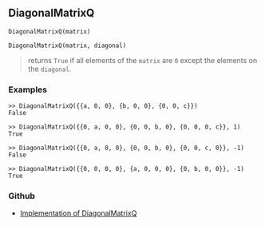 ## DiagonalMatrixQ

```
DiagonalMatrixQ(matrix)
```

```
DiagonalMatrixQ(matrix, diagonal)
```

> returns `True` if all elements of the `matrix` are `0` except the elements on the `diagonal`.

### Examples

```
>> DiagonalMatrixQ({{a, 0, 0}, {b, 0, 0}, {0, 0, c}}) 
False

>> DiagonalMatrixQ({{0, a, 0, 0}, {0, 0, b, 0}, {0, 0, 0, c}}, 1) 
True

>> DiagonalMatrixQ({{0, a, 0, 0}, {0, 0, b, 0}, {0, 0, c, 0}}, -1)
False

>> DiagonalMatrixQ({{0, 0, 0, 0}, {a, 0, 0, 0}, {0, b, 0, 0}}, -1)
True
```

### Github

* [Implementation of DiagonalMatrixQ](https://github.com/axkr/symja_android_library/blob/master/symja_android_library/matheclipse-core/src/main/java/org/matheclipse/core/builtin/PredicateQ.java#L311) 
